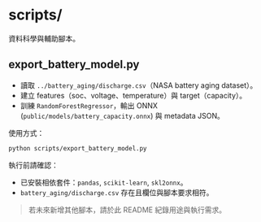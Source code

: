# scripts/

資料科學與輔助腳本。

## export_battery_model.py
- 讀取 `../battery_aging/discharge.csv`（NASA battery aging dataset）。
- 建立 features（soc、voltage、temperature）與 target（capacity）。
- 訓練 `RandomForestRegressor`，輸出 ONNX (`public/models/battery_capacity.onnx`) 與 metadata JSON。

使用方式：
```bash
python scripts/export_battery_model.py
```

執行前請確認：
- 已安裝相依套件：`pandas`, `scikit-learn`, `skl2onnx`。
- `battery_aging/discharge.csv` 存在且欄位與腳本要求相符。

> 若未來新增其他腳本，請於此 README 紀錄用途與執行需求。
